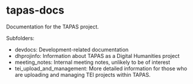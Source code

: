 # tapas-docs
Documentation for the TAPAS project.

Subfolders:
 * devdocs: Development-related documentation
 * dhprojinfo: Information about TAPAS as a Digital Humanities project
 * meeting_notes: Internal meeting notes, unlikely to be of interest
 * tei_upload_and_management: More detailed information for those who are uploading and managing TEI projects within TAPAS.
